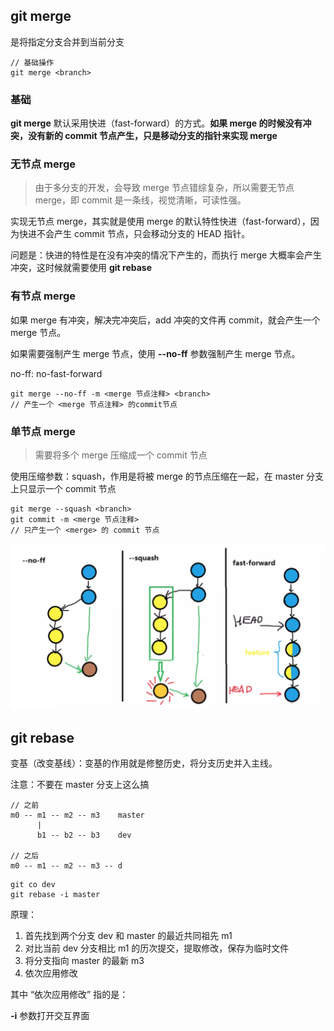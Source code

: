 ## git merge

是将指定分支合并到当前分支

```git
// 基础操作
git merge <branch>
```

### 基础

**git merge** 默认采用快进（fast-forward）的方式。**如果 merge 的时候没有冲突，没有新的 commit 节点产生，只是移动分支的指针来实现 merge**

### 无节点 merge

> 由于多分支的开发，会导致 merge 节点错综复杂，所以需要无节点merge，即 commit 是一条线，视觉清晰，可读性强。

实现无节点 merge，其实就是使用 merge 的默认特性快进（fast-forward），因为快进不会产生 commit 节点，只会移动分支的 HEAD 指针。

问题是：快进的特性是在没有冲突的情况下产生的，而执行 merge 大概率会产生冲突，这时候就需要使用 **git rebase**

### 有节点 merge

如果 merge 有冲突，解决完冲突后，add 冲突的文件再 commit，就会产生一个 merge 节点。

如果需要强制产生 merge 节点，使用 **--no-ff** 参数强制产生 merge 节点。

no-ff: no-fast-forward

```git
git merge --no-ff -m <merge 节点注释> <branch>
// 产生一个 <merge 节点注释> 的commit节点
```

### 单节点 merge

> 需要将多个 merge 压缩成一个 commit 节点

使用压缩参数：squash，作用是将被 merge 的节点压缩在一起，在 master 分支上只显示一个 commit 节点

```git
git merge --squash <branch>
git commit -m <merge 节点注释>
// 只产生一个 <merge> 的 commit 节点
```

![Git merge 各个参数](static/merge.webp)

## git rebase

变基（改变基线）：变基的作用就是修整历史，将分支历史并入主线。

注意：不要在 master 分支上这么搞

```
// 之前
m0 -- m1 -- m2 -- m3    master
      |
      b1 -- b2 -- b3    dev

// 之后
m0 -- m1 -- m2 -- m3 -- d
```

```git
git co dev
git rebase -i master
```

原理：

1. 首先找到两个分支 dev 和 master 的最近共同祖先 m1
2. 对比当前 dev 分支相比 m1 的历次提交，提取修改，保存为临时文件
3. 将分支指向 master 的最新 m3
4. 依次应用修改

其中 “依次应用修改” 指的是：

**-i** 参数打开交互界面

